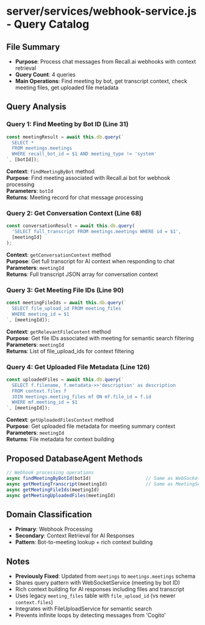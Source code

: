 # server/services/webhook-service.js - Query Catalog

## File Summary
- **Purpose**: Process chat messages from Recall.ai webhooks with context retrieval
- **Query Count**: 4 queries
- **Main Operations**: Find meeting by bot, get transcript context, check meeting files, get uploaded file metadata

## Query Analysis

### Query 1: Find Meeting by Bot ID (Line 31)
```javascript
const meetingResult = await this.db.query(`
  SELECT * 
  FROM meetings.meetings
  WHERE recall_bot_id = $1 AND meeting_type != 'system'
`, [botId]);
```
**Context**: `findMeetingByBot` method  
**Purpose**: Find meeting associated with Recall.ai bot for webhook processing  
**Parameters**: `botId`  
**Returns**: Meeting record for chat message processing

### Query 2: Get Conversation Context (Line 68)
```javascript
const conversationResult = await this.db.query(
  'SELECT full_transcript FROM meetings.meetings WHERE id = $1',
  [meetingId]
);
```
**Context**: `getConversationContext` method  
**Purpose**: Get full transcript for AI context when responding to chat  
**Parameters**: `meetingId`  
**Returns**: Full transcript JSON array for conversation context

### Query 3: Get Meeting File IDs (Line 90)
```javascript
const meetingFileIds = await this.db.query(`
  SELECT file_upload_id FROM meeting_files 
  WHERE meeting_id = $1
`, [meetingId]);
```
**Context**: `getRelevantFileContent` method  
**Purpose**: Get file IDs associated with meeting for semantic search filtering  
**Parameters**: `meetingId`  
**Returns**: List of file_upload_ids for context filtering

### Query 4: Get Uploaded File Metadata (Line 126)
```javascript
const uploadedFiles = await this.db.query(`
  SELECT f.filename, f.metadata->>'description' as description
  FROM context.files f
  JOIN meetings.meeting_files mf ON mf.file_id = f.id
  WHERE mf.meeting_id = $1
`, [meetingId]);
```
**Context**: `getUploadedFilesContext` method  
**Purpose**: Get uploaded file metadata for meeting summary context  
**Parameters**: `meetingId`  
**Returns**: File metadata for context building

## Proposed DatabaseAgent Methods

```javascript
// Webhook processing operations
async findMeetingByBotId(botId)                    // Same as WebSocket service
async getMeetingTranscript(meetingId)              // Same as MeetingService  
async getMeetingFileIds(meetingId)
async getMeetingUploadedFiles(meetingId)
```

## Domain Classification
- **Primary**: Webhook Processing
- **Secondary**: Context Retrieval for AI Responses
- **Pattern**: Bot-to-meeting lookup + rich context building

## Notes
- **Previously Fixed**: Updated from `meetings` to `meetings.meetings` schema
- Shares query pattern with WebSocketService (meeting by bot ID)
- Rich context building for AI responses including files and transcript
- Uses legacy `meeting_files` table with `file_upload_id` (vs newer `context.files`)
- Integrates with FileUploadService for semantic search
- Prevents infinite loops by detecting messages from 'Cogito'